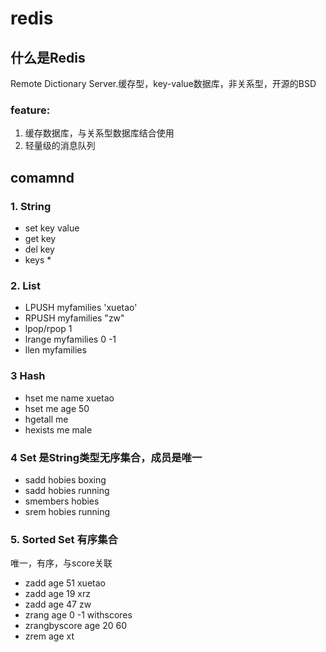 # redis
## 什么是Redis
 Remote Dictionary Server.缓存型，key-value数据库，非关系型，开源的BSD
 ### feature:
 1. 缓存数据库，与关系型数据库结合使用
 2. 轻量级的消息队列

## comamnd
### 1. String
   + set key value
   + get key
   + del key
   + keys *
### 2. List
  + LPUSH myfamilies 'xuetao'
  + RPUSH myfamilies "zw"
  + lpop/rpop 1
  + lrange myfamilies 0 -1
  + llen myfamilies

### 3 Hash
  + hset me name xuetao
  + hset me age 50
  + hgetall me     
  + hexists me male

### 4 Set 是String类型无序集合，成员是唯一
  + sadd hobies boxing
  + sadd hobies running
  + smembers hobies
  + srem hobies running
### 5. Sorted Set 有序集合
   唯一，有序，与score关联
   +  zadd age 51 xuetao
   +  zadd age 19 xrz
   +  zadd age 47 zw
   +  zrang age 0 -1 withscores
   +  zrangbyscore age 20 60
   +  zrem age xt
